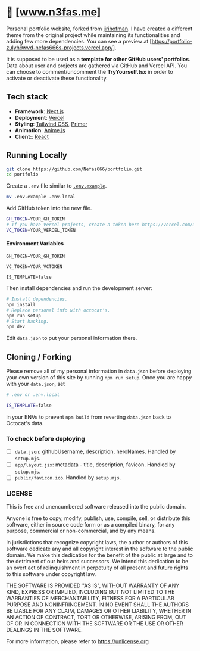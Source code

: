 # 🔗 [www.n3fas.me]

Personal portfolio website, forked from [jirihofman](https://github.com/jirihofman/portfolio). I have created a different theme from the original project while maintaining its functionalities and adding few more dependencies. You can see a preview at [https://portfolio-zulyh9wvd-nefas666s-projects.vercel.app/].

It is supposed to be used as a **template for other GitHub users' portfolios**. Data about user and projects are gathered via GitHub and Vercel API.
You can choose to comment/uncomment the __TryYourself.tsx__ in order to activate or deactivate these functionality.

## Tech stack
- **Framework**: [Next.js](https://nextjs.org/)
- **Deployment**: [Vercel](https://vercel.com)
- **Styling**: [Tailwind CSS](https://tailwindcss.com), [Primer](https://primer.style/)
- **Animation**: [Anime.js](https://animejs.com/)
- **Client:**: [React](https://react.dev/)

## Running Locally

```sh
git clone https://github.com/Nefas666/portfolio.git
cd portfolio

```


Create a `.env` file similar to [`.env.example`](https://github.com/jirihofman/profile/blob/main/.env.example).
```sh
mv .env.example .env.local
```
Add GitHub token into the new file.
```sh
GH_TOKEN=YOUR_GH_TOKEN
# If you have Vercel projects, create a token here https://vercel.com/account/tokens to get more info.
VC_TOKEN=YOUR_VERCEL_TOKEN
```
#### Environment Variables

`GH_TOKEN=YOUR_GH_TOKEN`

`VC_TOKEN=YOUR_VCTOKEN`

`IS_TEMPLATE=false`

Then install dependencies and run the development server:
```sh
# Install dependencies.
npm install
# Replace personal info with octocat's.
npm run setup
# Start hacking.
npm dev
```

Edit `data.json` to put your personal information there.


## Cloning / Forking

Please remove all of my personal information in `data.json` before deploying your own version of this site by running `npm run setup`. Once you are happy with your `data.json`, set
```sh
# .env or .env.local

IS_TEMPLATE=false
```
in your ENVs to prevent `npm build` from reverting `data.json` back to Octocat's data.

### To check before deploying
- [ ] `data.json`: githubUsername, description, heroNames. Handled by `setup.mjs`.
- [ ] `app/layout.jsx`: metadata - title, description, favicon. Handled by `setup.mjs`.
- [ ] `public/favicon.ico`. Handled by `setup.mjs`.

### LICENSE

This is free and unencumbered software released into the public domain.

Anyone is free to copy, modify, publish, use, compile, sell, or
distribute this software, either in source code form or as a compiled
binary, for any purpose, commercial or non-commercial, and by any
means.

In jurisdictions that recognize copyright laws, the author or authors
of this software dedicate any and all copyright interest in the
software to the public domain. We make this dedication for the benefit
of the public at large and to the detriment of our heirs and
successors. We intend this dedication to be an overt act of
relinquishment in perpetuity of all present and future rights to this
software under copyright law.

THE SOFTWARE IS PROVIDED "AS IS", WITHOUT WARRANTY OF ANY KIND,
EXPRESS OR IMPLIED, INCLUDING BUT NOT LIMITED TO THE WARRANTIES OF
MERCHANTABILITY, FITNESS FOR A PARTICULAR PURPOSE AND NONINFRINGEMENT.
IN NO EVENT SHALL THE AUTHORS BE LIABLE FOR ANY CLAIM, DAMAGES OR
OTHER LIABILITY, WHETHER IN AN ACTION OF CONTRACT, TORT OR OTHERWISE,
ARISING FROM, OUT OF OR IN CONNECTION WITH THE SOFTWARE OR THE USE OR
OTHER DEALINGS IN THE SOFTWARE.

For more information, please refer to <https://unlicense.org>
